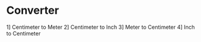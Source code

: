 # Converter  

1] Centimeter to Meter
2] Centimeter to Inch
3] Meter to Centimeter
4] Inch to Centimeter


